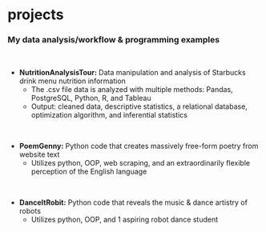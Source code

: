 # projects
  
 ### My data analysis/workflow & programming examples
 <p>&nbsp;</p>   
    
  + **NutritionAnalysisTour:** Data manipulation and analysis of Starbucks drink menu nutrition information
    + The .csv file data is analyzed with multiple methods: Pandas, PostgreSQL, Python, R, and Tableau
    + Output: cleaned data, descriptive statistics, a relational database, optimization algorithm, and inferential statistics  
 <p>&nbsp;</p>
 
 + **PoemGenny:** Python code that creates massively free-form poetry from website text
   + Utilizes python, OOP, web scraping, and an extraordinarily flexible perception of the English language
 <p>&nbsp;</p>
   
 + **DanceItRobit:** Python code that reveals the music & dance artistry of robots
   + Utilizes python, OOP, and 1 aspiring robot dance student

 




